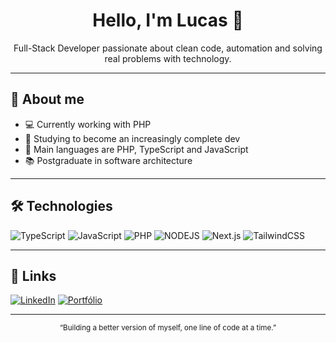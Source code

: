 <h1 align="center">Hello, I'm Lucas 👋</h1>

<p align="center">
  Full-Stack Developer passionate about clean code, automation and solving real problems with technology.
</p>

---

## 🧠 About me

- 💻 Currently working with PHP 
- 🎯 Studying to become an increasingly complete dev
- 🚀 Main languages are PHP, TypeScript and JavaScript 
- 📚 Postgraduate in software architecture

---

## 🛠️ Technologies

![TypeScript](https://img.shields.io/badge/-TypeScript-333?style=flat&logo=typescript)
![JavaScript](https://img.shields.io/badge/-JavaScript-333?style=flat&logo=javascript)
![PHP](https://img.shields.io/badge/-PHP-333?style=flat&logo=php)
![NODEJS](https://img.shields.io/badge/-Node.js-333?style=flat&logo=Node.js)
![Next.js](https://img.shields.io/badge/-Next.js-333?style=flat&logo=next.js)
![TailwindCSS](https://img.shields.io/badge/-TailwindCSS-333?style=flat&logo=tailwind-css)

---

## 🔗 Links

[![LinkedIn](https://img.shields.io/badge/LinkedIn-Lucas%20Patrick-0A66C2?style=for-the-badge&logo=linkedin&logoColor=white)](https://www.linkedin.com/in/lucas-patrick-p/)
[![Portfólio](https://img.shields.io/badge/Portfólio-lucascode.dev-blueviolet?style=for-the-badge)](https://lucascode.dev)

---


<p align="center"><sub>“Building a better version of myself, one line of code at a time.”</sub></p>

